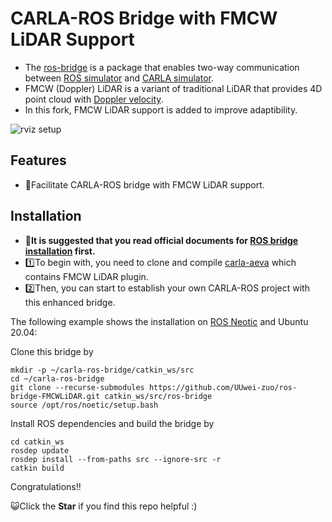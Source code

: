 # CARLA-ROS Bridge with FMCW LiDAR Support

 - The [ros-bridge](https://github.com/carla-simulator/ros-bridge) is a package that enables two-way communication between [ROS simulator](https://www.ros.org) and [CARLA simulator](https://github.com/carla-simulator/carla).
 - FMCW (Doppler) LiDAR is a variant of traditional LiDAR that provides 4D point cloud with [Doppler velocity](https://en.wikipedia.org/wiki/Doppler_effect).
 - In this fork, FMCW LiDAR support is added to improve adaptibility. 

![rviz setup](./docs/images/ad_demo.png "AD Demo")

## Features

- 🎯Facilitate CARLA-ROS bridge with FMCW LiDAR support.

## Installation 

- **🧐It is suggested that you read official documents for [ROS bridge installation](https://carla.readthedocs.io/projects/ros-bridge/en/latest/ros_installation_ros1/#before-you-begin) first.** 
- 1️⃣To begin with, you need to clone and compile [carla-aeva](https://github.com/aevainc/carla-aeva) which contains FMCW LiDAR plugin.
- 2️⃣Then, you can start to establish your own CARLA-ROS project with this enhanced bridge.



The following example shows the installation on [ROS Neotic](https://wiki.ros.org/noetic/Installation/Ubuntu) and Ubuntu 20.04:

Clone this bridge by 
```
mkdir -p ~/carla-ros-bridge/catkin_ws/src
cd ~/carla-ros-bridge
git clone --recurse-submodules https://github.com/UUwei-zuo/ros-bridge-FMCWLiDAR.git catkin_ws/src/ros-bridge
source /opt/ros/noetic/setup.bash 
```
Install ROS dependencies and build the bridge by
```
cd catkin_ws
rosdep update
rosdep install --from-paths src --ignore-src -r
catkin build 
```
Congratulations!!

😺Click the **Star** if you find this repo helpful :)
